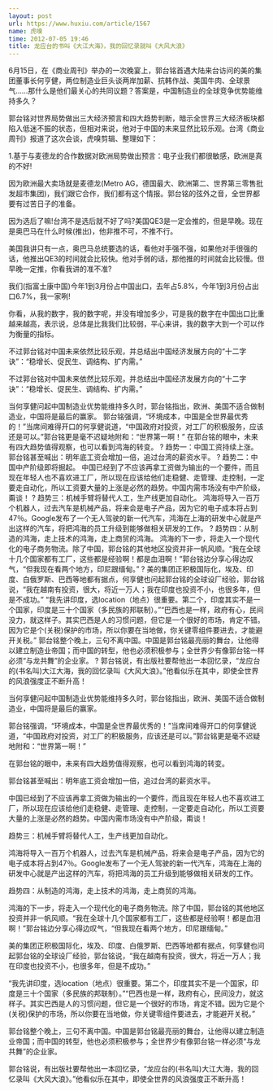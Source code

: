 ```yaml
---
layout: post
url: https://www.huxiu.com/article/1567
name: 虎嗅
time: 2012-07-05 19:46
title: 龙应台的书叫《大江大海》，我的回忆录就叫《大风大浪》
---
```

6月15日，在《商业周刊》举办的一次晚宴上，郭台铭首遇大陆来台访问的美的集团董事长何亨健，两位制造业巨头谈两岸加薪、抗韩作战、美国牛肉、全球景气……那什么是他们最关心的共同议题？答案是，中国制造业的全球竞争优势能维持多久？

郭台铭对世界局势做出三大经济预言和四大趋势判断，暗示全世界三大经济板块都陷入低迷不振的状态，但相对来说，他对于中国的未来显然比较乐观。台湾《商业周刊》报道了这次会谈，虎嗅剪辑、整理如下：

1.基于与麦德龙的合作数据对欧洲局势做出预言：电子业我们都很敏感，欧洲是真的不好!

因为欧洲最大卖场就是麦德龙(Metro AG，德国最大、欧洲第二、世界第三零售批发超市集团)，我们跟它合作，我们都有这个情报。郭台铭的弦外之音，全世界都要有过苦日子的准备。

因为选后了嘛!台湾不是选后就不好了吗?美国QE3是一定会推的，但是早晚。现在是奥巴马在什么时候(推出)，他非推不可，不推不行。

美国我讲只有一点，奥巴马总统要选的话，看他对手强不强，如果他对手很强的话，他推出QE3的时间就会比较快。他对手弱的话，那他推的时间就会比较慢。但早晚一定推，你看我讲的准不准?

我们(指富士康中国)今年1到3月份占中国出口，去年占5.8%，今年1到3月份占出口6.7%，我一家咧!

你看，从我的数字，我的数字呢，并没有增加多少，可是我的数字在中国出口比重越来越高，表示说，总体是比我我们比较弱，平心来讲，我的数字大到一个可以作为衡量的指标。

不过郭台铭对中国未来依然比较乐观，并总结出中国经济发展方向的“十二字诀”：“稳增长、促民生、调结构、扩内需。”

不过郭台铭对中国未来依然比较乐观，并总结出中国经济发展方向的“十二字诀”：“稳增长、促民生、调结构、扩内需。”

当何享健问起中国制造业优势能维持多久时，郭台铭指出，欧洲、美国不适合做制造业，中国将是最后的赢家。 郭台铭强调，“环境成本，中国是全世界最优秀的！”当席间难得开口的何享健说道，“中国政府对投资，对工厂的积极服务，应该还是可以。”郭台铭更是毫不迟疑地附和：“世界第一啊！” 在郭台铭的眼中，未来有四大趋势值得观察，也可以看到鸿海的转变。 ? 趋势一：中国工资持续上涨。 郭台铭甚至喊出：明年底工资会增加一倍，追过台湾的薪资水平。 ? 趋势二：中国中产阶级即将掘起。 中国已经到了不应该再拿工资做为输出的一个要件，而且现在年轻人也不喜欢进工厂，所以现在应该给他们走稳健、走管理、走控制，一定要走自动化，所以工资要大量的上涨是必然的趋势。中国内需市场没有中产阶级，甭谈！ ? 趋势三：机械手臂将替代人工，生产线更加自动化。 鸿海将导入一百万个机器人，过去汽车是机械产品，将来会是电子产品，因为它的电子成本将占到47％。Google发布了一个无人驾驶的新一代汽车，鸿海在上海的研发中心就是产出这样的汽车，将把鸿海的员工升级到能够做相关研发的工作。 ? 趋势四：从制造的鸿海，走上技术的鸿海，走上商贸的鸿海。 鸿海的下一步，将走入一个现代化的电子商务物流。除了中国，郭台铭的其他地区投资并非一帆风顺。“我在全球十几个国家都有工厂，这些都是经验啊！都是血泪啊！”郭台铭边分享心得边叹气，“但我现在看两个地方，印尼跟缅甸。” ? 美的集团正积极国际化，埃及、印度、白俄罗斯、巴西等地都有据点，何享健也问起郭台铭的全球设厂经验，郭台铭说，“我在越南有投资，很大，将近一万人；我在印度也投资不小，也很多年，但是不成功。” “我先讲印度，选location（地点）很重要。第二个，印度其实不是一个国家，印度是三十个国家（多民族的邦联制）。”“巴西也是一样，政府有心，民间没力，就这样子。其实巴西是人的习惯问题，但它是一个很好的市场，肯定不错。因为它是个(关税)保护的市场，所以你要在当地做，你关键零组件要进去，才能避开关税。” 郭台铭整个晚上，三句不离中国。中国是郭台铭最亮丽的舞台，让他得以建立制造业帝国；而中国的转型，他也必须积极参与；全世界少有像郭台铭一样必须“与龙共舞”的企业家。 ? 郭台铭说，有出版社要帮他出一本回忆录，“龙应台的(书名叫)大江大海，我的回忆录叫《大风大浪》。”他看似乐在其中，即使全世界的风浪强度正不断升高！

当何享健问起中国制造业优势能维持多久时，郭台铭指出，欧洲、美国不适合做制造业，中国将是最后的赢家。

郭台铭强调，“环境成本，中国是全世界最优秀的！”当席间难得开口的何享健说道，“中国政府对投资，对工厂的积极服务，应该还是可以。”郭台铭更是毫不迟疑地附和：“世界第一啊！”

在郭台铭的眼中，未来有四大趋势值得观察，也可以看到鸿海的转变。

郭台铭甚至喊出：明年底工资会增加一倍，追过台湾的薪资水平。

中国已经到了不应该再拿工资做为输出的一个要件，而且现在年轻人也不喜欢进工厂，所以现在应该给他们走稳健、走管理、走控制，一定要走自动化，所以工资要大量的上涨是必然的趋势。中国内需市场没有中产阶级，甭谈！

趋势三：机械手臂将替代人工，生产线更加自动化。

鸿海将导入一百万个机器人，过去汽车是机械产品，将来会是电子产品，因为它的电子成本将占到47％。Google发布了一个无人驾驶的新一代汽车，鸿海在上海的研发中心就是产出这样的汽车，将把鸿海的员工升级到能够做相关研发的工作。

趋势四：从制造的鸿海，走上技术的鸿海，走上商贸的鸿海。

鸿海的下一步，将走入一个现代化的电子商务物流。除了中国，郭台铭的其他地区投资并非一帆风顺。“我在全球十几个国家都有工厂，这些都是经验啊！都是血泪啊！”郭台铭边分享心得边叹气，“但我现在看两个地方，印尼跟缅甸。”

美的集团正积极国际化，埃及、印度、白俄罗斯、巴西等地都有据点，何享健也问起郭台铭的全球设厂经验，郭台铭说，“我在越南有投资，很大，将近一万人；我在印度也投资不小，也很多年，但是不成功。”

“我先讲印度，选location（地点）很重要。第二个，印度其实不是一个国家，印度是三十个国家（多民族的邦联制）。”“巴西也是一样，政府有心，民间没力，就这样子。其实巴西是人的习惯问题，但它是一个很好的市场，肯定不错。因为它是个(关税)保护的市场，所以你要在当地做，你关键零组件要进去，才能避开关税。”

郭台铭整个晚上，三句不离中国。中国是郭台铭最亮丽的舞台，让他得以建立制造业帝国；而中国的转型，他也必须积极参与；全世界少有像郭台铭一样必须“与龙共舞”的企业家。

郭台铭说，有出版社要帮他出一本回忆录，“龙应台的(书名叫)大江大海，我的回忆录叫《大风大浪》。”他看似乐在其中，即使全世界的风浪强度正不断升高！

